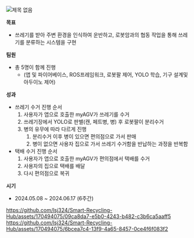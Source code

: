
![제목 없음](https://github.com/lsj324/Smart-Recycling-Hub/assets/170494075/59c10c64-0643-4650-ae04-9df25f12dd2d)


**목표**

- 쓰레기를 받아 주변 환경을 인식하여 운반하고, 로봇암과의 협동 작업을 통해 쓰레기를 분류하는 시스템을 구현

**팀원**

- 총 5명이 함께 진행
    - (앱 및 파이어베이스, ROS프레임워크, 로봇팔 제어, YOLO 학습, 기구 설계및 아두이노 제어)

**성과**

- 쓰레기 수거 진행 순서
    1. 사용자가 앱으로 호출한 myAGV가 쓰레기를 수거
    2. 쓰레기장에서 YOLO로 판별(캔, 페트병, 병) 후 로봇팔이 분리수거
    3. 병의 유무에 따라 다르게 진행
        1. 분리수거 이후 병이 있으면 편의점으로 가서 판매
        2. 병이 없으면 사용자 집으로 가서 쓰레기 수거함을 반납하는 과정을 반복함
- 택배 수거 진행 순서
    1. 사용자가 앱으로 호출한 myAGV가 편의점에서 택배를 수거
    2. 사용자의 집으로 택배를 배달
    3. 다시 편의점으로 복귀

**시기**

- 2024.05.08 ~ 2024.06.17 (6주간)

https://github.com/lsj324/Smart-Recycling-Hub/assets/170494075/09ca8da7-e5b0-4243-b482-c3b6ca5aaff5
https://github.com/lsj324/Smart-Recycling-Hub/assets/170494075/6bcea7c4-13f9-4a65-8457-0ce4f6f083f2

